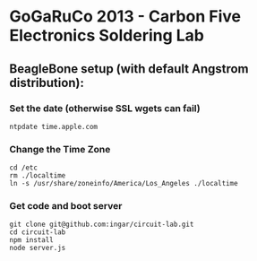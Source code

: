 # GoGaRuCo 2013 - Carbon Five Electronics Soldering Lab

## BeagleBone setup (with default Angstrom distribution):

### Set the date (otherwise SSL wgets can fail)
    ntpdate time.apple.com

### Change the Time Zone
    cd /etc
    rm ./localtime
    ln -s /usr/share/zoneinfo/America/Los_Angeles ./localtime

### Get code and boot server
    git clone git@github.com:ingar/circuit-lab.git
    cd circuit-lab
    npm install
    node server.js
